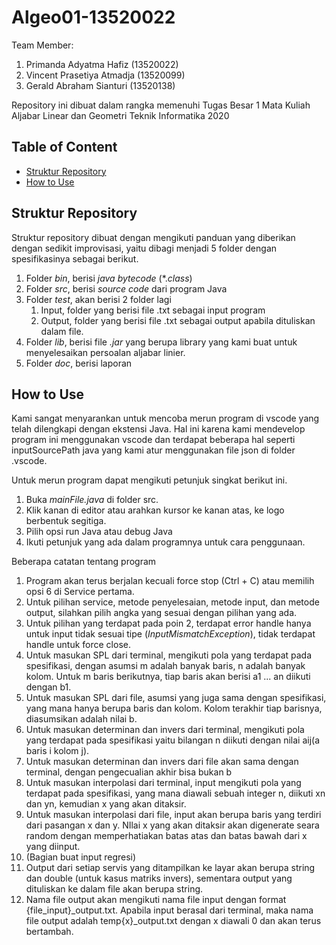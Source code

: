 # Algeo01-13520022

Team Member:

1. Primanda Adyatma Hafiz (13520022)
2. Vincent Prasetiya Atmadja (13520099)
3. Gerald Abraham Sianturi (13520138)

Repository ini dibuat dalam rangka memenuhi Tugas Besar 1 Mata Kuliah Aljabar Linear dan Geometri Teknik Informatika 2020

## Table of Content

- [Struktur Repository](#struktur-repository)
- [How to Use](#how-to-use)

## Struktur Repository

Struktur repository dibuat dengan mengikuti panduan yang diberikan dengan sedikit improvisasi, yaitu dibagi menjadi 5 folder dengan spesifikasinya sebagai berikut.

1. Folder *bin*, berisi *java bytecode* (*.*class*)
2. Folder *src*, berisi *source code* dari program Java
3. Folder *test*, akan berisi 2 folder lagi
    1. Input, folder yang berisi file .txt sebagai input program
    2. Output, folder yang berisi file .txt sebagai output apabila dituliskan dalam file.
4. Folder *lib*, berisi file *.jar* yang berupa library yang kami buat untuk menyelesaikan persoalan aljabar linier.
5. Folder *doc*, berisi laporan

## How to Use

Kami sangat menyarankan untuk mencoba merun program di vscode yang telah dilengkapi dengan ekstensi Java. Hal ini karena kami mendevelop program ini menggunakan vscode dan terdapat beberapa hal seperti inputSourcePath java yang kami atur menggunakan file json di folder .vscode.

Untuk merun program dapat mengikuti petunjuk singkat berikut ini.

1. Buka *mainFile.java* di folder src.
2. Klik kanan di editor atau arahkan kursor ke kanan atas, ke logo berbentuk segitiga.
3. Pilih opsi run Java atau debug Java
4. Ikuti petunjuk yang ada dalam programnya untuk cara penggunaan.

Beberapa catatan tentang program

1. Program akan terus berjalan kecuali force stop (Ctrl + C) atau memilih opsi 6 di Service pertama.
2. Untuk pilihan service, metode penyelesaian, metode input, dan metode output, silahkan pilih angka yang sesuai dengan pilihan yang ada.
3. Untuk pilihan yang terdapat pada poin 2, terdapat error handle hanya untuk input tidak sesuai tipe (*InputMismatchException*), tidak terdapat handle untuk force close.
4. Untuk masukan SPL dari terminal, mengikuti pola yang terdapat pada spesifikasi, dengan asumsi m adalah banyak baris, n adalah banyak kolom. Untuk m baris berikutnya, tiap baris akan berisi a1 ... an diikuti dengan b1.
5. Untuk masukan SPL dari file, asumsi yang juga sama dengan spesifikasi, yang mana hanya berupa baris dan kolom. Kolom terakhir tiap barisnya, diasumsikan adalah nilai b.
6. Untuk masukan determinan dan invers dari terminal, mengikuti pola yang terdapat pada spesifikasi yaitu bilangan n diikuti dengan nilai aij(a baris i kolom j).
7. Untuk masukan determinan dan invers dari file akan sama dengan terminal, dengan pengecualian akhir bisa bukan b
8. Untuk masukan interpolasi dari terminal, input mengikuti pola yang terdapat pada spesifikasi, yang mana diawali sebuah integer n, diikuti xn dan yn, kemudian x yang akan ditaksir.
9. Untuk masukan interpolasi dari file, input akan berupa baris yang terdiri dari pasangan x dan y. NIlai x yang akan ditaksir akan digenerate seara random dengan memperhatiakan batas atas dan batas bawah dari x yang diinput.
10. (Bagian buat input regresi)
11. Output dari setiap servis yang ditampilkan ke layar akan berupa string  dan double (untuk kasus matriks invers), sementara output yang dituliskan ke dalam file akan berupa string.
12. Nama file output akan mengikuti nama file input dengan format {file_input}_output.txt. Apabila input berasal dari terminal, maka nama file output adalah temp{x}_output.txt dengan x diawali 0 dan akan terus bertambah.

